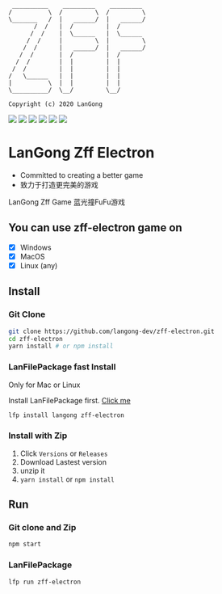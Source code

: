 ```
 __________    _________    _________
/          \  /         \  /         \
\_______   /  |   ______/  |   ______/
       /  /   |  /         |  /
      /  /    |  \______   |  \______
     /  /     |         \  |         \
    /  /      |   ______/  |   ______/
   /  /       |  /         |  /
  /  /        |  |         |  |
 /  /         |  |         |  |
/   \______   |  |         |  |
|          \  |  |         |  |
\__________/  \__/         \__/

Copyright (c) 2020 LanGong
```

![](https://img.shields.io/github/tag/langong-dev/.svg)
![](https://img.shields.io/github/release/langong-dev/zff-electron.svg)
![](https://img.shields.io/github/stars/langong-dev/zff-electron.svg)
![](https://img.shields.io/github/forks/langong-dev/zff-electron.svg)
![](https://img.shields.io/badge/state-Service-brightgreen.svg?style=plastic)
![](https://img.shields.io/badge/GitHub-LanGongZff-yellow.svg?style=social&logo=github)

# LanGong Zff Electron

- Committed to creating a better game 
- 致力于打造更完美的游戏

LanGong Zff Game 蓝光撞FuFu游戏 

## You can use zff-electron game on

- [x] Windows
- [x] MacOS
- [x] Linux (any)

## Install

### Git Clone

```bash
git clone https://github.com/langong-dev/zff-electron.git
cd zff-electron
yarn install # or npm install
```

### LanFilePackage fast Install

Only for Mac or Linux

Install LanFilePackage first. [Click me](https://github.com/langong-dev/LanFilePackage)

```bash
lfp install langong zff-electron
```

### Install with Zip

1. Click `Versions` or `Releases`
2. Download Lastest version
3. unzip it
4. `yarn install` or `npm install`

## Run

### Git clone and Zip

```bash
npm start
```

### LanFilePackage

```bash
lfp run zff-electron
```

